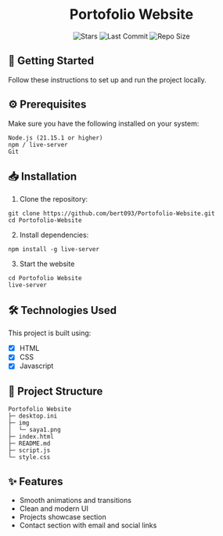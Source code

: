 <div align="center">
<h1>Portofolio Website</h4>
</div>
<div align="center">

![Stars](https://img.shields.io/github/stars/bert093/Portofolio-Website?style=for-the-badge&color=b4befe) ![Last Commit](https://img.shields.io/github/last-commit/bert093/Portofolio-Website?style=for-the-badge&color=b4befe) ![Repo Size](https://img.shields.io/github/repo-size/bert093/Portofolio-Website?style=for-the-badge&color=b4befe)


</div>

## 🚀 Getting Started

Follow these instructions to set up and run the project locally.
## ⚙️ Prerequisites

Make sure you have the following installed on your system:
```
Node.js (21.15.1 or higher)
npm / live-server
Git
```

## 📥 Installation

1. Clone the repository:

```
git clone https://github.com/bert093/Portofolio-Website.git
cd Portofolio-Website
```

2. Install dependencies:

```
npm install -g live-server
```

3. Start the website

```
cd Portofolio Website
live-server
```

## 🛠️ Technologies Used

This project is built using:

- [x] HTML
- [x] CSS
- [x] Javascript

## 📁 Project Structure

```
Portofolio Website
├─ desktop.ini
├─ img
│  └─ saya1.png
├─ index.html
├─ README.md
├─ script.js
└─ style.css

```

## ✨ Features

- Smooth animations and transitions
- Clean and modern UI
- Projects showcase section
- Contact section with email and social links